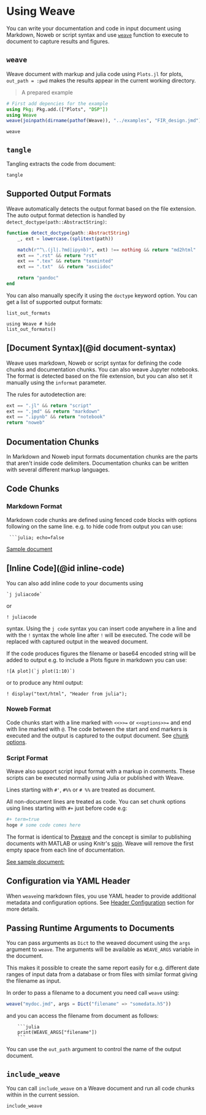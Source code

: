 # Using Weave

You can write your documentation and code in input document using Markdown, Noweb or script
syntax and use [`weave`](@ref) function to execute to document to capture results and figures.

## `weave`

Weave document with markup and julia code using `Plots.jl` for plots,
`out_path = :pwd` makes the results appear in the current working directory.

> A prepared example

```julia
# First add depencies for the example
using Pkg; Pkg.add.(["Plots", "DSP"])
using Weave
weave(joinpath(dirname(pathof(Weave)), "../examples", "FIR_design.jmd"), out_path=:pwd)
```

```@docs
weave
```

## `tangle`

Tangling extracts the code from document:

```@docs
tangle
```

## Supported Output Formats

Weave automatically detects the output format based on the file extension.
The auto output format detection is handled by `detect_doctype(path::AbstractString)`:

```julia
function detect_doctype(path::AbstractString)
    _, ext = lowercase.(splitext(path))

    match(r"^\.(jl|.?md|ipynb)", ext) !== nothing && return "md2html"
    ext == ".rst" && return "rst"
    ext == ".tex" && return "texminted"
    ext == ".txt"  && return "asciidoc"

    return "pandoc"
end
```

You can also manually specify it using the `doctype` keyword option.
You can get a list of supported output formats:

```@docs
list_out_formats
```

```@example
using Weave # hide
list_out_formats()
```

## [Document Syntax](@id document-syntax)

Weave uses markdown, Noweb or script syntax for defining the code chunks and
documentation chunks. You can also weave Jupyter notebooks. The format is detected based on the file extension, but you can also set it manually using the `informat` parameter.

The rules for autodetection are:

```julia
ext == ".jl" && return "script"
ext == ".jmd" && return "markdown"
ext == ".ipynb" && return "notebook"
return "noweb"
```

## Documentation Chunks

In Markdown and Noweb input formats documentation chunks are the parts that aren't inside code delimiters. Documentation chunks can be written with several different markup languages.

## Code Chunks

### Markdown Format

Markdown code chunks are defined using fenced code blocks with options following on the same line. e.g. to hide code from output you can use:

```
 ```julia; echo=false
```

[Sample document]( https://github.com/mpastell/Weave.jl/blob/master/examples/FIR_design.jmd)

## [Inline Code](@id inline-code)

You can also add inline code to your documents using

```
`j juliacode`
```

or

```
! juliacode
```

syntax. Using the `j code` syntax you can insert code anywhere in a line and with
the `!` syntax the whole line after `!` will be executed. The code will be replaced
with captured output in the weaved document.

If the code produces figures the filename or base64 encoded string will be
added to output e.g. to include a Plots figure in markdown you can use:

```
![A plot](`j plot(1:10)`)
```

or to produce any html output:

```
! display("text/html", "Header from julia");
```


### Noweb Format

Code chunks start with a line marked with `<<>>=` or `<<options>>=` and end with line marked with `@`. The code between the start and end markers is executed and the output is captured to the output document. See [chunk options](../chunk_options/).


### Script Format

Weave also support script input format with a markup in comments.
These scripts can be executed normally using Julia or published with Weave.

Lines starting with `#'`, `#%%` or `# %%` are treated as document.

All non-document lines are treated as code.
You can set chunk options using lines starting with `#+` just before code e.g:
```julia
#+ term=true
hoge # some code comes here
```

The format is identical to [Pweave](http://mpastell.com/pweave/pypublish.html) and the concept is similar to publishing documents with MATLAB or using Knitr's [spin](http://yihui.name/knitr/demo/stitch/).
Weave will remove the first empty space from each line of documentation.

[See sample document:](https://github.com/mpastell/Weave.jl/blob/master/examples/FIR_design.jl)


## Configuration via YAML Header

When `weave`ing markdown files, you use YAML header to provide additional metadata and configuration options.
See [Header Configuration](@ref) section for more details.


## Passing Runtime Arguments to Documents

You can pass arguments as `Dict` to the weaved document using the `args` argument
to `weave`. The arguments will be available as `WEAVE_ARGS` variable in the document.

This makes it possible to create the same report easily for e.g. different
date ranges of input data from a database or from files with similar format giving the
filename as input.

In order to pass a filename to a document you need call `weave` using:

```julia
weave("mydoc.jmd", args = Dict("filename" => "somedata.h5"))
```

and you can access the filename from document as follows:

```
    ```julia
    print(WEAVE_ARGS["filename"])
    ```
```

You can use the `out_path` argument to control the name of the
output document.


## `include_weave`

You can call `include_weave` on a Weave document and run all code chunks within in the current session.

```@docs
include_weave
```
